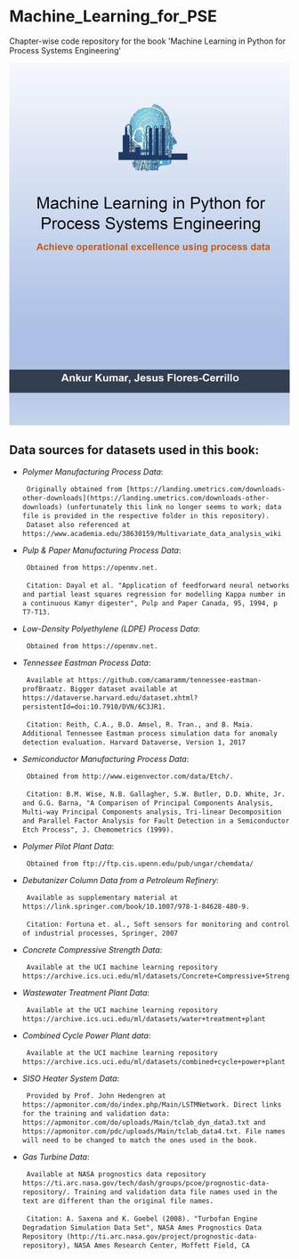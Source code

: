 # Machine_Learning_for_PSE

Chapter-wise code repository for the book 'Machine Learning in Python for Process Systems Engineering'

![](/Images/coverPage.JPG)

## Data sources for datasets used in this book:
- *Polymer Manufacturing Process Data*:  

       Originally obtained from [https://landing.umetrics.com/downloads-other-downloads](https://landing.umetrics.com/downloads-other-downloads) (unfortunately this link no longer seems to work; data file is provided in the respective folder in this repository). 
       Dataset also referenced at https://www.academia.edu/38630159/Multivariate_data_analysis_wiki
       
             
- *Pulp & Paper Manufacturing Process Data*:

       Obtained from https://openmv.net. 
       
       Citation: Dayal et al. "Application of feedforward neural networks and partial least squares regression for modelling Kappa number in a continuous Kamyr digester", Pulp and Paper Canada, 95, 1994, p T7-T13.
       
           
- *Low-Density Polyethylene (LDPE) Process Data*:

       Obtained from https://openmv.net.

           
- *Tennessee Eastman Process Data*: 

       Available at https://github.com/camaramm/tennessee-eastman-profBraatz. Bigger dataset available at https://dataverse.harvard.edu/dataset.xhtml?persistentId=doi:10.7910/DVN/6C3JR1. 
       
       Citation: Reith, C.A., B.D. Amsel, R. Tran., and B. Maia. Additional Tennessee Eastman process simulation data for anomaly detection evaluation. Harvard Dataverse, Version 1, 2017
       
- *Semiconductor Manufacturing Process Data*: 

       Obtained from http://www.eigenvector.com/data/Etch/. 
       
       Citation: B.M. Wise, N.B. Gallagher, S.W. Butler, D.D. White, Jr. and G.G. Barna, "A Comparison of Principal Components Analysis, Multi-way Principal Components analysis, Tri-linear Decomposition and Parallel Factor Analysis for Fault Detection in a Semiconductor Etch Process", J. Chemometrics (1999).
       
- *Polymer Pilot Plant Data*:

       Obtained from ftp://ftp.cis.upenn.edu/pub/ungar/chemdata/
  
- *Debutanizer Column Data from a Petroleum Refinery*:

       Available as supplementary material at https://link.springer.com/book/10.1007/978-1-84628-480-9. 
       
       Citation: Fortuna et. al., Soft sensors for monitoring and control of industrial processes, Springer, 2007
       
- *Concrete Compressive Strength Data*:

       Available at the UCI machine learning repository https://archive.ics.uci.edu/ml/datasets/Concrete+Compressive+Strength

- *Wastewater Treatment Plant Data*:

       Available at the UCI machine learning repository https://archive.ics.uci.edu/ml/datasets/water+treatment+plant
       
- *Combined Cycle Power Plant data*:

       Available at the UCI machine learning repository https://archive.ics.uci.edu/ml/datasets/combined+cycle+power+plant
       
- *SISO Heater System Data*:

       Provided by Prof. John Hedengren at https://apmonitor.com/do/index.php/Main/LSTMNetwork. Direct links for the training and validation data: https://apmonitor.com/do/uploads/Main/tclab_dyn_data3.txt and  https://apmonitor.com/pdc/uploads/Main/tclab_data4.txt. File names will need to be changed to match the ones used in the book. 
       
- *Gas Turbine Data*:

       Available at NASA prognostics data repository https://ti.arc.nasa.gov/tech/dash/groups/pcoe/prognostic-data-repository/. Training and validation data file names used in the text are different than the original file names. 
       
       Citation: A. Saxena and K. Goebel (2008). "Turbofan Engine Degradation Simulation Data Set", NASA Ames Prognostics Data Repository (http://ti.arc.nasa.gov/project/prognostic-data-repository), NASA Ames Research Center, Moffett Field, CA

